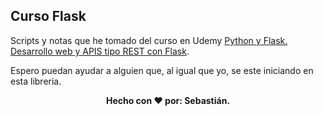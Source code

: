## Curso Flask

Scripts y notas que he tomado del curso en Udemy [Python y Flask. Desarrollo web y APIS tipo REST con Flask](https://www.udemy.com/share/104Cla3@MlC4c6TYYmgYim2B3z3VCHvHIxfCb582cwyDF3M__roSDMG48-UXr_wHxMQJsOp1/).

Espero puedan ayudar a alguien que, al igual que yo, se este iniciando en esta libreria.

<p align="center">
  <b>Hecho con ❤️ por: Sebastián. </b>
</p>
